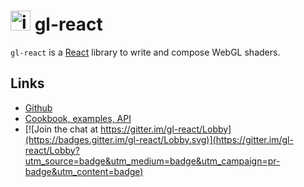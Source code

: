 
<img width="32" alt="icon" src="https://cloud.githubusercontent.com/assets/211411/9813786/eacfcc24-5888-11e5-8f9b-5a907a2cbb21.png"> gl-react
========

`gl-react` is a [React](https://facebook.github.io/react/)  library to write and compose WebGL shaders.


## Links

- [Github](https://github.com/gre/gl-react)
- [Cookbook, examples, API](https://gl-react-cookbook.surge.sh)
- [![Join the chat at https://gitter.im/gl-react/Lobby](https://badges.gitter.im/gl-react/Lobby.svg)](https://gitter.im/gl-react/Lobby?utm_source=badge&utm_medium=badge&utm_campaign=pr-badge&utm_content=badge)
